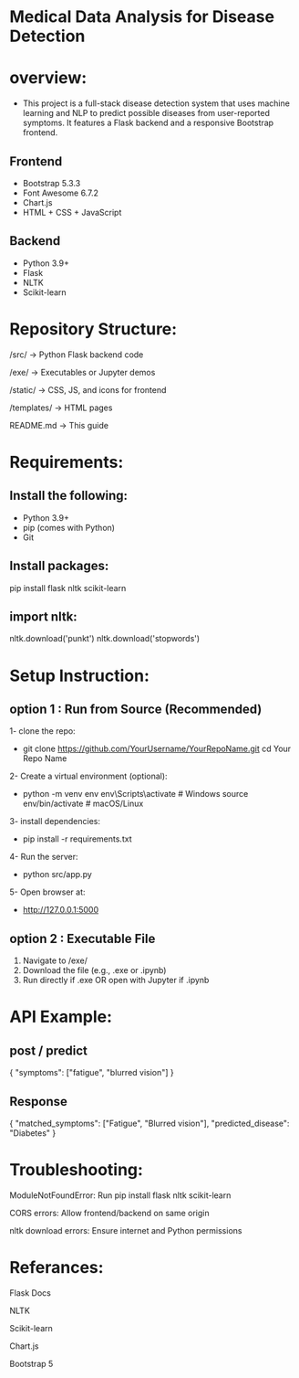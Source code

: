 # Medical Data Analysis for Disease Detection
# overview:
  - This project is a full-stack disease detection system that uses machine learning and NLP to predict possible diseases from user-reported symptoms.
    It features a Flask backend and a responsive Bootstrap frontend.

  ## Frontend
  - Bootstrap 5.3.3   
  - Font Awesome 6.7.2 
  - Chart.js 
  - HTML + CSS + JavaScript
 ## Backend
  - Python 3.9+
  - Flask
  - NLTK 
  - Scikit-learn

# Repository Structure:  
 /src/         → Python Flask backend code
 
 /exe/         → Executables or Jupyter demos 
 
 /static/      → CSS, JS, and icons for frontend
 
 /templates/   → HTML pages
 
 README.md     → This guide

# Requirements: 
 ## Install the following:
  - Python 3.9+
  - pip (comes with Python)
  - Git

 ## Install packages:
  pip install flask nltk scikit-learn

 ## import nltk:
  nltk.download('punkt')
  nltk.download('stopwords')

# Setup Instruction:
 ## option 1 : Run from Source (Recommended)
 
  1- clone the repo:
  
  - git clone 
  https://github.com/YourUsername/YourRepoName.git
  cd Your Repo Name

  2- Create a virtual environment (optional):
  
  - python -m venv env
  env\Scripts\activate      # Windows
  source env/bin/activate   # macOS/Linux

  3- install dependencies:
  
  - pip install -r requirements.txt

  4- Run the server:
  
  - python src/app.py

  5- Open browser at:
  
  - http://127.0.0.1:5000

 ## option 2 : Executable File  

 1. Navigate to /exe/
 2. Download the file (e.g., .exe or .ipynb)
 3. Run directly if .exe OR open with Jupyter if .ipynb

# API Example: 

 ## post / predict
 {
  "symptoms": ["fatigue", "blurred vision"]
 }

 ## Response
 {
  "matched_symptoms": ["Fatigue", "Blurred vision"],
  "predicted_disease": "Diabetes"
 }

# Troubleshooting:

 ModuleNotFoundError: Run pip install flask nltk scikit-learn

 CORS errors: Allow frontend/backend on same origin

 nltk download errors: Ensure internet and Python permissions

# Referances:

 Flask Docs

 NLTK

 Scikit-learn

 Chart.js

 Bootstrap 5



